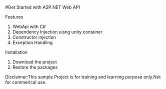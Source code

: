 #Get Started with ASP.NET Web API 


Features

1) WebApi with C#
2) Dependency Injection uisng unity container
3) Constructor injection
4) Exception Handling


Installation

1) Download the project
2) Restore the packages


Disclaimer:This sample Project is for training and learning purpose only.Not for commerical use.

